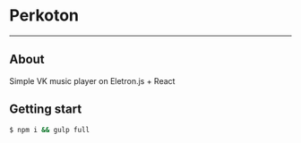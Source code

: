 # Perkoton
---

## About
Simple VK music player on Eletron.js + React

## Getting start
```sh
$ npm i && gulp full
```